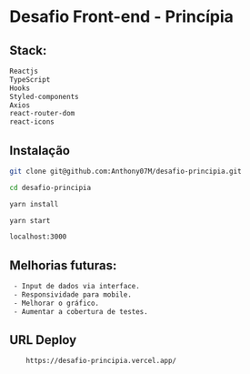 # Desafio Front-end - Princípia


## Stack:

```sh
Reactjs
TypeScript
Hooks
Styled-components
Axios
react-router-dom
react-icons
```

## Instalação

```sh
git clone git@github.com:Anthony07M/desafio-principia.git
```

```sh
cd desafio-principia
```

```sh
yarn install
```

```sh
yarn start
```

```sh
localhost:3000
```

## Melhorias futuras:

```sh
 - Input de dados via interface.
 - Responsividade para mobile.
 - Melhorar o gráfico.
 - Aumentar a cobertura de testes.
```

## URL Deploy

```sh
    https://desafio-principia.vercel.app/
```
